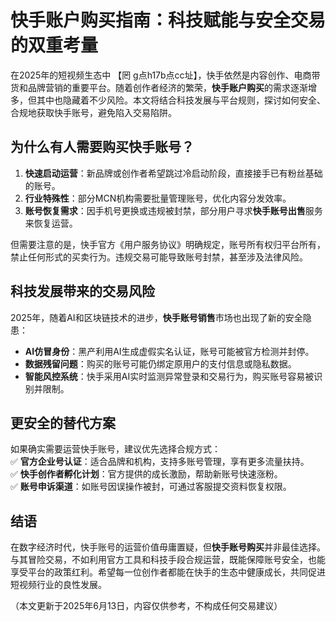 # **快手账户购买指南：科技赋能与安全交易的双重考量**  

在2025年的短视频生态中  【罔 g点h17b点cc址】，快手依然是内容创作、电商带货和品牌营销的重要平台。随着创作者经济的繁荣，**快手账户购买**的需求逐渐增多，但其中也隐藏着不少风险。本文将结合科技发展与平台规则，探讨如何安全、合规地获取快手账号，避免陷入交易陷阱。  

## **为什么有人需要购买快手账号？**   

1. **快速启动运营**：新品牌或创作者希望跳过冷启动阶段，直接接手已有粉丝基础的账号。  
2. **行业特殊性**：部分MCN机构需要批量管理账号，优化内容分发效率。  
3. **账号恢复需求**：因手机号更换或违规被封禁，部分用户寻求**快手账号出售**服务来恢复运营。  

但需要注意的是，快手官方《用户服务协议》明确规定，账号所有权归平台所有，禁止任何形式的买卖行为。违规交易可能导致账号封禁，甚至涉及法律风险。  

## **科技发展带来的交易风险**  

2025年，随着AI和区块链技术的进步，**快手账号销售**市场也出现了新的安全隐患：  
- **AI仿冒身份**：黑产利用AI生成虚假实名认证，账号可能被官方检测并封停。  
- **数据残留问题**：购买的账号可能仍绑定原用户的支付信息或隐私数据。  
- **智能风控系统**：快手采用AI实时监测异常登录和交易行为，购买账号容易被识别并限制。  

## **更安全的替代方案**  

如果确实需要运营快手账号，建议优先选择合规方式：  
✅ **官方企业号认证**：适合品牌和机构，支持多账号管理，享有更多流量扶持。  
✅ **快手创作者孵化计划**：官方提供的成长激励，帮助新账号快速涨粉。  
✅ **账号申诉渠道**：如账号因误操作被封，可通过客服提交资料恢复权限。  

## **结语**  

在数字经济时代，快手账号的运营价值毋庸置疑，但**快手账号购买**并非最佳选择。与其冒险交易，不如利用官方工具和科技手段合规运营，既能保障账号安全，也能享受平台的政策红利。希望每一位创作者都能在快手的生态中健康成长，共同促进短视频行业的良性发展。  

（本文更新于2025年6月13日，内容仅供参考，不构成任何交易建议）
